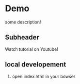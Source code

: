 # Demo

some description!

## Subheader

Watch tutorial on Youtube!

## local developement

1. open index.html in your bowser
